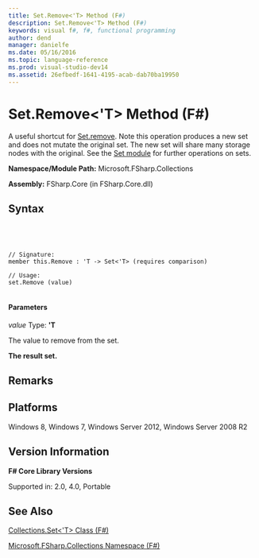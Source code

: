 ```yaml
---
title: Set.Remove<'T> Method (F#)
description: Set.Remove<'T> Method (F#)
keywords: visual f#, f#, functional programming
author: dend
manager: danielfe
ms.date: 05/16/2016
ms.topic: language-reference
ms.prod: visual-studio-dev14
ms.assetid: 26efbedf-1641-4195-acab-dab70ba19950 
---
```


# Set.Remove<'T> Method (F#)

A useful shortcut for [Set.remove](http://msdn.microsoft.com/en-us/library/812a6d19-c1f0-4c57-9cbe-15d141d64ddb). Note this operation produces a new set and does not mutate the original set. The new set will share many storage nodes with the original. See the [Set module](http://msdn.microsoft.com/en-us/library/61efa732-d55d-4c32-993f-628e2f98e6a0) for further operations on sets.

**Namespace/Module Path:** Microsoft.FSharp.Collections

**Assembly:** FSharp.Core (in FSharp.Core.dll)


## Syntax



```




// Signature:
member this.Remove : 'T -> Set<'T> (requires comparison)

// Usage:
set.Remove (value)


```





#### Parameters
*value*
Type: **'T**


The value to remove from the set.



**The result set.**
## Remarks

## Platforms
Windows 8, Windows 7, Windows Server 2012, Windows Server 2008 R2


## Version Information
**F# Core Library Versions**

Supported in: 2.0, 4.0, Portable




## See Also
[Collections.Set&#60;'T&#62; Class &#40;F&#35;&#41;](Collections.Set%5B%27T%5D-Class-%5BFSharp%5D.md)

[Microsoft.FSharp.Collections Namespace &#40;F&#35;&#41;](Microsoft.FSharp.Collections-Namespace-%5BFSharp%5D.md)


